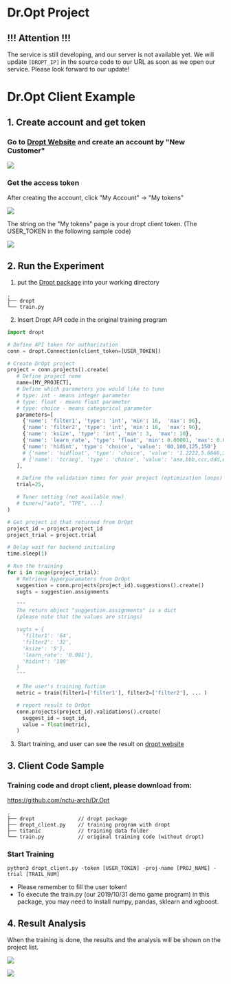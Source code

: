 # Dr.Opt Project

## !!! Attention !!!
The service is still developing, and our server is not available yet. We will update ```[DROPT_IP]``` in the source code to our URL as soon as we open our service. Please look forward to our update!

# Dr.Opt Client Example

## 1. Create account and get token
### Go to [Dropt Website]([DROPT_IP]) and create an account by "New Customer"

![](https://i.imgur.com/OSLZaLE.png)

### Get the access token

After creating the account, click "My Account" -> "My tokens"

![](https://i.imgur.com/FOjAhgY.png)

The string on the "My tokens" page is your dropt client token.
(The USER_TOKEN in the following sample code)

![](https://i.imgur.com/XCWFp2i.png)

## 2. Run the Experiment
1. put the [Dropt package](https://minhaskamal.github.io/DownGit/#/home?url=https://github.com/nctu-arch/Dr.Opt/blob/master/dropt.zip) into your working directory
```
.
├── dropt
└── train.py
```
2. Insert Dropt API code in the original training program
```python
import dropt

# Define API token for authorization
conn = dropt.Connection(client_token=[USER_TOKEN])

# Create DrOpt project
project = conn.projects().create(
   # Define project name
   name=[MY_PROJECT],
   # Define which parameters you would like to tune
   # type: int - means integer parameter
   # type: float - means float parameter
   # type: choice - means categorical parameter
   parameters=[
     {'name': 'filter1', 'type': 'int', 'min': 16,  'max': 96},
     {'name': 'filter2', 'type': 'int', 'min': 16,  'max': 96},
     {'name': 'ksize', 'type': 'int', 'min': 3,  'max': 10},
     {'name': 'learn_rate', 'type': 'float', 'min': 0.00001, 'max': 0.01},
     {'name': 'hidint', 'type': 'choice', 'value': '60,100,125,150'}
     # {'name': 'hidfloat', 'type': 'choice', 'value': '1.2222,5.6666,3.4444,7.8888'},
     # {'name': 'tcrang', 'type': 'choice', 'value': 'aaa,bbb,ccc,ddd,eee'},
   ],

   # Define the validation times for your project (optimization loops)
   trial=25,

   # Tuner setting (not available now)
   # tuner=["auto", "TPE", ...]
)

# Get project id that returned from DrOpt
project_id = project.project_id
project_trial = project.trial

# Delay wait for backend initialing
time.sleep(1)

# Run the training
for i in range(project_trial):
   # Retrieve hyperparamaters from DrOpt
   suggestion = conn.projects(project_id).suggestions().create()
   sugts = suggestion.assignments

   """
   The return object "suggestion.assignments" is a dict
   (please note that the values are strings)

   sugts = {
     'filter1': '64',
     'filter2': '32',
     'ksize': '5'},
     'learn_rate': '0.001'},
     'hidint': '100'
   }
   """

   # The user's training fuction
   metric = train(filter1=['filter1'], filter2=['filter2'], ... )

   # report result to DrOpt
   conn.projects(project_id).validations().create(
     suggest_id = sugt_id,
     value = float(metric),
   )
```
3. Start training, and user can see the result on [dropt website]([DROPT_IP])


## 3. Client Code Sample

### Training code and dropt client, please download from:
https://github.com/nctu-arch/Dr.Opt

```
.
├── dropt              // dropt package
├── dropt_client.py    // training program with dropt
├── titanic            // training data folder
└── train.py           // original training code (without dropt)
```


### Start Training

```
python3 dropt_client.py -token [USER_TOKEN] -proj-name [PROJ_NAME] -trial [TRAIL_NUM]
```
* Please remember to fill the user token!
* To execute the train.py (our 2019/10/31 demo game program) in this package, you may need to install numpy, pandas, sklearn and xgboost.


## 4. Result Analysis

When the training is done, the results and the analysis will be shown on the project list.

![](https://i.imgur.com/u96FW8D.png)

![](https://i.imgur.com/I3cNOEe.png)


